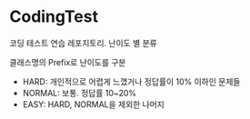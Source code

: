 # CodingTest
코딩 테스트 연습 레포지토리. 난이도 별 분류

클래스명의 Prefix로 난이도를 구분
- HARD: 개인적으로 어렵게 느꼈거나 정답률이 10% 이하인 문제들
- NORMAL: 보통. 정답률 10~20%
- EASY: HARD, NORMAL을 제외한 나머지
